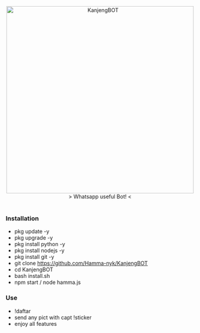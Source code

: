 <div align="center">
<img src="https://i.ibb.co/wLh1K92/logo-2.png" alt="KanjengBOT" width="500" /><br/>
> Whatsapp useful Bot! <
</div>
<br/>
  
### Installation
- pkg update -y
- pkg upgrade -y
- pkg install python -y
- pkg install nodejs -y
- pkg install git -y
- git clone https://github.com/Hamma-nyk/KanjengBOT
- cd KanjengBOT
- bash install.sh
- npm start / node hamma.js

### Use
- !daftar
- send any pict with capt !sticker
- enjoy all features
